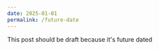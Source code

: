 ```yaml
---
date: 2025-01-01
permalink: /future-date
---
```


This post should be draft because it's future dated